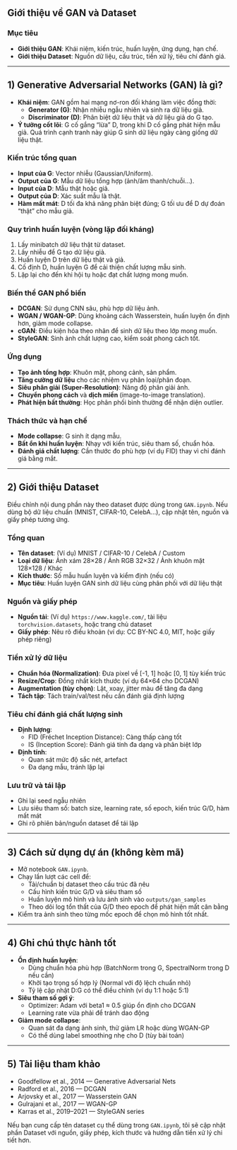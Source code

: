 ## Giới thiệu về GAN và Dataset

### Mục tiêu
- **Giới thiệu GAN**: Khái niệm, kiến trúc, huấn luyện, ứng dụng, hạn chế.
- **Giới thiệu Dataset**: Nguồn dữ liệu, cấu trúc, tiền xử lý, tiêu chí đánh giá.

---

## 1) Generative Adversarial Networks (GAN) là gì?

- **Khái niệm**: GAN gồm hai mạng nơ-ron đối kháng làm việc đồng thời:
  - **Generator (G)**: Nhận nhiễu ngẫu nhiên và sinh ra dữ liệu giả.
  - **Discriminator (D)**: Phân biệt dữ liệu thật và dữ liệu giả do G tạo.
- **Ý tưởng cốt lõi**: G cố gắng “lừa” D, trong khi D cố gắng phát hiện mẫu giả. Quá trình cạnh tranh này giúp G sinh dữ liệu ngày càng giống dữ liệu thật.

### Kiến trúc tổng quan
- **Input của G**: Vector nhiễu (Gaussian/Uniform).
- **Output của G**: Mẫu dữ liệu tổng hợp (ảnh/âm thanh/chuỗi…).
- **Input của D**: Mẫu thật hoặc giả.
- **Output của D**: Xác suất mẫu là thật.
- **Hàm mất mát**: D tối đa khả năng phân biệt đúng; G tối ưu để D dự đoán “thật” cho mẫu giả.

### Quy trình huấn luyện (vòng lặp đối kháng)
1. Lấy minibatch dữ liệu thật từ dataset.
2. Lấy nhiễu để G tạo dữ liệu giả.
3. Huấn luyện D trên dữ liệu thật và giả.
4. Cố định D, huấn luyện G để cải thiện chất lượng mẫu sinh.
5. Lặp lại cho đến khi hội tụ hoặc đạt chất lượng mong muốn.

### Biến thể GAN phổ biến
- **DCGAN**: Sử dụng CNN sâu, phù hợp dữ liệu ảnh.
- **WGAN / WGAN-GP**: Dùng khoảng cách Wasserstein, huấn luyện ổn định hơn, giảm mode collapse.
- **cGAN**: Điều kiện hóa theo nhãn để sinh dữ liệu theo lớp mong muốn.
- **StyleGAN**: Sinh ảnh chất lượng cao, kiểm soát phong cách tốt.

### Ứng dụng
- **Tạo ảnh tổng hợp**: Khuôn mặt, phong cảnh, sản phẩm.
- **Tăng cường dữ liệu** cho các nhiệm vụ phân loại/phân đoạn.
- **Siêu phân giải (Super-Resolution)**: Nâng độ phân giải ảnh.
- **Chuyển phong cách** và **dịch miền** (image-to-image translation).
- **Phát hiện bất thường**: Học phân phối bình thường để nhận diện outlier.

### Thách thức và hạn chế
- **Mode collapse**: G sinh ít dạng mẫu.
- **Bất ổn khi huấn luyện**: Nhạy với kiến trúc, siêu tham số, chuẩn hóa.
- **Đánh giá chất lượng**: Cần thước đo phù hợp (ví dụ FID) thay vì chỉ đánh giá bằng mắt.

---

## 2) Giới thiệu Dataset

Điều chỉnh nội dung phần này theo dataset được dùng trong `GAN.ipynb`. Nếu dùng bộ dữ liệu chuẩn (MNIST, CIFAR-10, CelebA…), cập nhật tên, nguồn và giấy phép tương ứng.

### Tổng quan
- **Tên dataset**: (Ví dụ) MNIST / CIFAR-10 / CelebA / Custom
- **Loại dữ liệu**: Ảnh xám 28×28 / Ảnh RGB 32×32 / Ảnh khuôn mặt 128×128 / Khác
- **Kích thước**: Số mẫu huấn luyện và kiểm định (nếu có)
- **Mục tiêu**: Huấn luyện GAN sinh dữ liệu cùng phân phối với dữ liệu thật

### Nguồn và giấy phép
- **Nguồn tải**: (Ví dụ) `https://www.kaggle.com/`, tài liệu `torchvision.datasets`, hoặc trang chủ dataset
- **Giấy phép**: Nêu rõ điều khoản (ví dụ: CC BY-NC 4.0, MIT, hoặc giấy phép riêng)


### Tiền xử lý dữ liệu
- **Chuẩn hóa (Normalization)**: Đưa pixel về [-1, 1] hoặc [0, 1] tùy kiến trúc
- **Resize/Crop**: Đồng nhất kích thước (ví dụ 64×64 cho DCGAN)
- **Augmentation (tùy chọn)**: Lật, xoay, jitter màu để tăng đa dạng
- **Tách tập**: Tách train/val/test nếu cần đánh giá định lượng

### Tiêu chí đánh giá chất lượng sinh
- **Định lượng**:
  - FID (Fréchet Inception Distance): Càng thấp càng tốt
  - IS (Inception Score): Đánh giá tính đa dạng và phân biệt lớp
- **Định tính**:
  - Quan sát mức độ sắc nét, artefact
  - Đa dạng mẫu, tránh lặp lại

### Lưu trữ và tái lập
- Ghi lại seed ngẫu nhiên
- Lưu siêu tham số: batch size, learning rate, số epoch, kiến trúc G/D, hàm mất mát
- Ghi rõ phiên bản/nguồn dataset để tái lập

---

## 3) Cách sử dụng dự án (không kèm mã)

- Mở notebook `GAN.ipynb`.
- Chạy lần lượt các cell để:
  - Tải/chuẩn bị dataset theo cấu trúc đã nêu
  - Cấu hình kiến trúc G/D và siêu tham số
  - Huấn luyện mô hình và lưu ảnh sinh vào `outputs/gan_samples`
  - Theo dõi log tổn thất của G/D theo epoch để phát hiện mất cân bằng
- Kiểm tra ảnh sinh theo từng mốc epoch để chọn mô hình tốt nhất.

---

## 4) Ghi chú thực hành tốt

- **Ổn định huấn luyện**:
  - Dùng chuẩn hóa phù hợp (BatchNorm trong G, SpectralNorm trong D nếu cần)
  - Khởi tạo trọng số hợp lý (Normal với độ lệch chuẩn nhỏ)
  - Tỷ lệ cập nhật D:G có thể điều chỉnh (ví dụ 1:1 hoặc 5:1)
- **Siêu tham số gợi ý**:
  - Optimizer: Adam với beta1 ≈ 0.5 giúp ổn định cho DCGAN
  - Learning rate vừa phải để tránh dao động
- **Giảm mode collapse**:
  - Quan sát đa dạng ảnh sinh, thử giảm LR hoặc dùng WGAN-GP
  - Có thể dùng label smoothing nhẹ cho D (tùy bài toán)

---

## 5) Tài liệu tham khảo

- Goodfellow et al., 2014 — Generative Adversarial Nets
- Radford et al., 2016 — DCGAN
- Arjovsky et al., 2017 — Wasserstein GAN
- Gulrajani et al., 2017 — WGAN-GP
- Karras et al., 2019–2021 — StyleGAN series

Nếu bạn cung cấp tên dataset cụ thể dùng trong `GAN.ipynb`, tôi sẽ cập nhật phần Dataset với nguồn, giấy phép, kích thước và hướng dẫn tiền xử lý chi tiết hơn.


